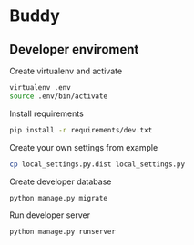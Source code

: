 # Buddy

## Developer enviroment

Create virtualenv and activate

```bash
virtualenv .env
source .env/bin/activate
```

Install requirements

```bash
pip install -r requirements/dev.txt
```

Create your own settings from example

```bash
cp local_settings.py.dist local_settings.py
```

Create developer database

```bash
python manage.py migrate
```

Run developer server

```bash
python manage.py runserver
```
